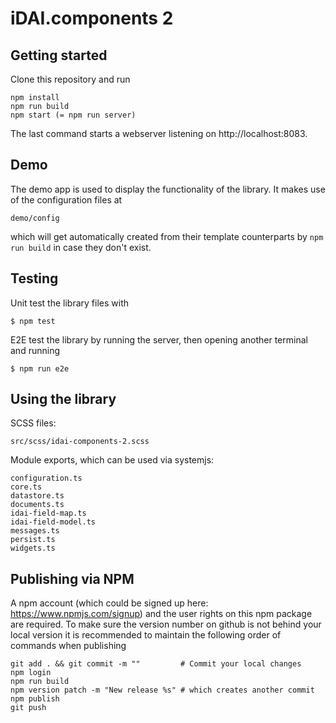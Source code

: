# iDAI.components 2
 
## Getting started

Clone this repository and run

```
npm install
npm run build
npm start (= npm run server)
```

The last command starts a webserver listening on http://localhost:8083.

## Demo

The demo app is used to display the functionality of the library.
It makes use of the configuration files at

```
demo/config
```

which will get automatically created from their template counterparts
by `npm run build` in case they don't exist.

## Testing


Unit test the library files with

```
$ npm test
```

E2E test the library by running the server, then opening another terminal and running

```
$ npm run e2e
```


## Using the library

SCSS files:

```
src/scss/idai-components-2.scss
```

Module exports, which can be used via systemjs:

```
configuration.ts
core.ts
datastore.ts
documents.ts
idai-field-map.ts
idai-field-model.ts
messages.ts
persist.ts
widgets.ts
```

## Publishing via NPM

A npm account (which could be signed up here: https://www.npmjs.com/signup) and 
the user rights on this npm package are required.
To make sure the version number on github is not behind your
local version it is recommended to maintain the following order
of commands when publishing

```
git add . && git commit -m ""         # Commit your local changes
npm login
npm run build
npm version patch -m "New release %s" # which creates another commit
npm publish
git push
```



